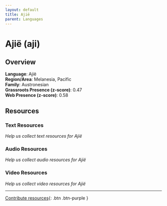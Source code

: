 ```yaml
---
layout: default
title: Ajië
parent: Languages
---
```


# Ajië (aji)

## Overview

**Language**: Ajië  
**Region/Area**: Melanesia, Pacific  
**Family**: Austronesian  
**Grassroots Presence (z-score)**: 0.47  
**Web Presence (z-score)**: 0.58  

## Resources

### Text Resources
*Help us collect text resources for Ajië*

### Audio Resources
*Help us collect audio resources for Ajië*

### Video Resources
*Help us collect video resources for Ajië*

---

[Contribute resources](https://forms.office.com/e/1SfLJx3u1r){: .btn .btn-purple }

